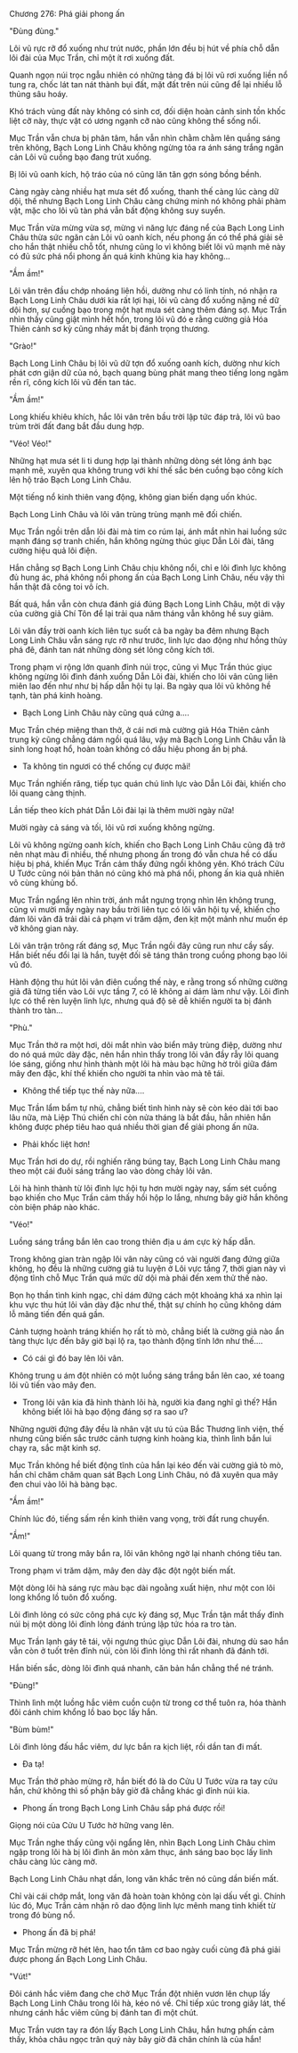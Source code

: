 




Chương 276: Phá giải phong ấn


"Đùng đùng."

Lôi vũ rực rỡ đổ xuống như trút nước, phần lớn đều bị hút về phía chỗ dẫn lôi đài của Mục Trần, chỉ một ít rơi xuống đất.

Quanh ngọn núi trọc ngẫu nhiên có những tảng đá bị lôi vũ rơi xuống liền nổ tung ra, chốc lát tan nát thành bụi đất, mặt đất trên núi cũng để lại nhiều lỗ thủng sâu hoáy.

Khó trách vùng đất này không có sinh cơ, đối diện hoàn cảnh sinh tồn khốc liệt cỡ này, thực vật có ương ngạnh cỡ nào cũng không thể sống nổi.

Mục Trần vẫn chưa bị phân tâm, hắn vẫn nhìn chằm chằm lên quầng sáng trên không, Bạch Long Linh Châu không ngừng tỏa ra ánh sáng trắng ngăn cản Lôi vũ cuồng bạo đang trút xuống.

Bị lôi vũ oanh kích, hộ tráo của nó cũng lăn tăn gợn sóng bồng bềnh.

Càng ngày càng nhiều hạt mưa sét đổ xuống, thanh thế càng lúc càng dữ dội, thế nhưng Bạch Long Linh Châu càng chứng minh nó không phải phàm vật, mặc cho lôi vũ tàn phá vẫn bất động không suy suyển.

Mục Trần vừa mừng vừa sợ, mừng vì năng lực đáng nể của Bạch Long Linh Châu thừa sức ngăn cản Lôi vũ oanh kích, nếu phong ấn có thể phá giải sẽ cho hắn thật nhiều chỗ tốt, nhưng cũng lo vì không biết lôi vũ mạnh mẽ này có đủ sức phá nổi phong ấn quá kinh khủng kia hay không...

"Ầm ầm!"

Lôi vân trên đầu chớp nhoáng liên hồi, dường như có linh tính, nó nhận ra Bạch Long Linh Châu dưới kia rất lợi hại, lôi vũ càng đổ xuống nặng nề dữ dội hơn, sự cuồng bạo trong một hạt mưa sét càng thêm đáng sợ. Mục Trần nhìn thấy cũng giật mình hết hồn, trong lôi vũ đó e rằng cường giả Hóa Thiên cảnh sơ kỳ cũng nháy mắt bị đánh trọng thương.

"Grào!"

Bạch Long Linh Châu bị lôi vũ dữ tợn đổ xuống oanh kích, dường như kích phát cơn giận dữ của nó, bạch quang bùng phát mang theo tiếng long ngâm rền rĩ, công kích lôi vũ đến tan tác.

"Ầm ầm!"

Long khiếu khiêu khích, hắc lôi vân trên bầu trời lập tức đáp trả, lôi vũ bao trùm trời đất đang bắt đầu dung hợp.

"Véo! Véo!"

Những hạt mưa sét li ti dung hợp lại thành những dòng sét lỏng ánh bạc mạnh mẽ, xuyên qua không trung với khí thế sắc bén cuồng bạo công kích lên hộ tráo Bạch Long Linh Châu.

Một tiếng nổ kinh thiên vang động, không gian biến dạng uốn khúc.

Bạch Long Linh Châu và lôi vân trùng trùng mạnh mẽ đối chiến.

Mục Trần ngồi trên dẫn lôi đài mà tim co rúm lại, ánh mắt nhìn hai luồng sức mạnh đáng sợ tranh chiến, hắn không ngừng thúc giục Dẫn Lôi đài, tăng cường hiệu quả lôi điện.

Hắn chẳng sợ Bạch Long Linh Châu chịu không nổi, chỉ e lôi đình lực không đủ hung ác, phá không nổi phong ấn của Bạch Long Linh Châu, nếu vậy thì hắn thật đã công toi vô ích.

Bất quá, hắn vẫn còn chưa đánh giá đúng Bạch Long Linh Châu, một di vậy của cường giả Chí Tôn để lại trải qua năm tháng vẫn không hề suy giảm.

Lôi vân đầy trời oanh kích liên tục suốt cả ba ngày ba đêm nhưng Bạch Long Linh Châu vẫn sáng rực rỡ như trước, linh lực dao động như hồng thủy phá đê, đánh tan nát những dòng sét lỏng công kích tới.

Trong phạm vi rộng lớn quanh đỉnh núi trọc, cũng vì Mục Trần thúc giục không ngừng lôi đình đánh xuống Dẫn Lôi đài, khiến cho lôi vân cũng liên miên lao đến như như bị hấp dẫn hội tụ lại. Ba ngày qua lôi vũ không hề tạnh, tàn phá kinh hoàng.

- Bạch Long Linh Châu này cũng quá cứng a....

Mục Trần chép miệng than thở, ở cái nơi mà cường giả Hóa Thiên cảnh trung kỳ cũng chẳng dám ngồi quá lâu, vậy mà Bạch Long Linh Châu vẫn là sinh long hoạt hổ, hoàn toàn không có dấu hiệu phong ấn bị phá.

- Ta không tin ngươi có thể chống cự được mãi!

Mục Trần nghiến răng, tiếp tục quán chú linh lực vào Dẫn Lôi đài, khiến cho lôi quang càng thịnh.

Lần tiếp theo kích phát Dẫn Lôi đài lại là thêm mười ngày nữa!

Mười ngày cả sáng và tối, lôi vũ rơi xuống không ngừng.

Lôi vũ không ngừng oanh kích, khiến cho Bạch Long Linh Châu cũng đã trở nên nhạt màu đi nhiều, thế nhưng phong ấn trong đó vẫn chưa hề có dấu hiệu bị phá, khiến Mục Trần cảm thấy đứng ngồi không yên. Khó trách Cửu U Tước cũng nói bản thân nó cũng khó mà phá nổi, phong ấn kia quả nhiên vô cùng khủng bố.

Mục Trần ngẩng lên nhìn trời, ánh mắt ngưng trọng nhìn lên không trung, cũng vì mười mấy ngày nay bầu trời liên tục có lôi vân hội tụ về, khiến cho đám lôi vân đã trải dài cả phạm vi trăm dặm, đen kịt một mảnh như muốn ép vỡ không gian này.

Lôi vân trận trông rất đáng sợ, Mục Trần ngồi đây cũng run như cầy sấy. Hắn biết nếu đổi lại là hắn, tuyệt đối sẽ táng thân trong cuồng phong bạo lôi vũ đó.

Hành động thu hút lôi vân điên cuồng thế này, e rằng trong số những cường giả đã từng tiến vào Lôi vực tầng 7, có lẽ không ai dám làm như vậy. Lôi đình lực có thể rèn luyện linh lực, nhưng quá độ sẽ dễ khiến người ta bị đánh thành tro tàn...

"Phù."

Mục Trần thở ra một hơi, dõi mắt nhìn vào biển mây trùng điệp, dường như do nó quá mức dày đặc, nên hắn nhìn thấy trong lôi vân đầy rẫy lôi quang lóe sáng, giống như hình thành một lôi hà màu bạc hững hờ trôi giữa đám mây đen đặc, khí thế khiến cho người ta nhìn vào mà tê tái.

- Không thể tiếp tục thế này nữa....

Mục Trần lẩm bẩm tự nhủ, chẳng biết tình hình này sẽ còn kéo dài tới bao lâu nữa, mà Liệp Thú chiến chỉ còn nửa tháng là bắt đầu, hẳn nhiên hắn không được phép tiêu hao quá nhiều thời gian để giải phong ấn nữa.

- Phải khốc liệt hơn!

Mục Trần hơi do dự, rồi nghiến răng búng tay, Bạch Long Linh Châu mang theo một cái đuôi sáng trắng lao vào dòng chảy lôi vân.

Lôi hà hình thành từ lôi đình lực hội tụ hơn mười ngày nay, sấm sét cuồng bạo khiến cho Mục Trần cảm thấy hồi hộp lo lắng, nhưng bây giờ hắn không còn biện pháp nào khác.

"Véo!"

Luồng sáng trắng bắn lên cao trong thiên địa u ám cực kỳ hấp dẫn.

Trong không gian tràn ngập lôi vân này cũng có vài người đang đứng giữa không, họ đều là những cường giả tu luyện ở Lôi vực tầng 7, thời gian này vì động tĩnh chỗ Mục Trần quá mức dữ dội mà phải đến xem thử thế nào.

Bọn họ thần tình kinh ngạc, chỉ dám đứng cách một khoảng khá xa nhìn lại khu vực thu hút lôi vân dày đặc như thế, thật sự chính họ cũng không dám lỗ mãng tiến đến quá gần.

Cảnh tượng hoành tráng khiến họ rất tò mò, chẳng biết là cường giả nào ẩn tàng thực lực đến bây giờ bại lộ ra, tạo thành động tĩnh lớn như thế....

- Có cái gì đó bay lên lôi vân.

Không trung u ám đột nhiên có một luồng sáng trắng bắn lên cao, xé toang lôi vũ tiến vào mây đen.

- Trong lôi vân kia đã hình thành lôi hà, người kia đang nghĩ gì thế? Hắn không biết lôi hà bạo động đáng sợ ra sao ư?

Những người đứng đây đều là nhân vật ưu tú của Bắc Thương linh viện, thế nhưng cũng biến sắc trước cảnh tượng kinh hoàng kia, thình lình bắn lui chạy ra, sắc mặt kinh sợ.

Mục Trần không hề biết động tĩnh của hắn lại kéo đến vài cường giả tò mò, hắn chỉ chăm chăm quan sát Bạch Long Linh Châu, nó đã xuyên qua mây đen chui vào lôi hà bàng bạc.

"Ầm ầm!"

Chính lúc đó, tiếng sấm rền kinh thiên vang vọng, trời đất rung chuyển.

"Ầm!"

Lôi quang từ trong mây bắn ra, lôi vân không ngờ lại nhanh chóng tiêu tan.

Trong phạm vi trăm dặm, mây đen dày đặc đột ngột biến mất.

Một dòng lôi hà sáng rực màu bạc dài ngoằng xuất hiện, như một con lôi long khổng lồ tuôn đổ xuống.

Lôi đình lỏng có sức công phá cực kỳ đáng sợ, Mục Trần tận mắt thấy đỉnh núi bị một dòng lôi đỉnh lỏng đánh trúng lập tức hóa ra tro tàn.

Mục Trần lạnh gáy tê tái, vội ngưng thúc giục Dẫn Lôi đài, nhưng dù sao hắn vẫn còn ở tuốt trên đỉnh núi, còn lôi đình lỏng thì rất nhanh đã đánh tới.

Hắn biến sắc, dòng lôi đình quá nhanh, căn bản hắn chẳng thể né tránh.

"Đùng!"

Thình lình một luồng hắc viêm cuồn cuộn từ trong cơ thể tuôn ra, hóa thành đôi cánh chim khổng lồ bao bọc lấy hắn.

"Bùm bùm!"

Lôi đình lỏng đấu hắc viêm, dư lực bắn ra kịch liệt, rồi dần tan đi mất.

- Đa tạ!

Mục Trần thở phào mừng rỡ, hắn biết đó là do Cửu U Tước vừa ra tay cứu hắn, chứ không thì số phận bây giờ đã chẳng khác gì đỉnh núi kia.

- Phong ấn trong Bạch Long Linh Châu sắp phá được rồi!

Giọng nói của Cửu U Tước hờ hững vang lên.

Mục Trần nghe thấy cũng vội ngẩng lên, nhìn Bạch Long Linh Châu chìm ngập trong lôi hà bị lôi đình ăn mòn xâm thục, ánh sáng bao bọc lấy linh châu càng lúc càng mờ.

Bạch Long Linh Châu nhạt dần, long văn khắc trên nó cũng dần biến mất.

Chỉ vài cái chớp mắt, long văn đã hoàn toàn không còn lại dấu vết gì. Chính lúc đó, Mục Trần cảm nhận rõ dao động linh lực mênh mang tinh khiết từ trong đó bùng nổ.

- Phong ấn đã bị phá!

Mục Trần mừng rỡ hét lên, hao tổn tâm cơ bao ngày cuối cùng đã phá giải được phong ấn Bạch Long Linh Châu.

"Vút!"

Đôi cánh hắc viêm đang che chở Mục Trần đột nhiên vươn lên chụp lấy Bạch Long Linh Châu trong lôi hà, kéo nó về. Chỉ tiếp xúc trong giây lát, thế nhưng cánh hắc viêm cũng bị đánh tan đi một chút.

Mục Trần vươn tay ra đón lấy Bạch Long Linh Châu, hắn hưng phấn cảm thấy, khỏa châu ngọc trân quý này bây giờ đã chân chính là của hắn!




